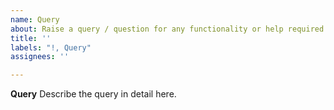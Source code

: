 ```yaml
---
name: Query
about: Raise a query / question for any functionality or help required.
title: ''
labels: "!, Query"
assignees: ''

---
```


**Query**
Describe the query in detail here.
